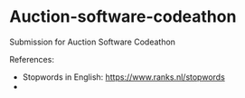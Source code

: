 # Auction-software-codeathon
Submission for Auction Software Codeathon

References:
- Stopwords in English: https://www.ranks.nl/stopwords
- 